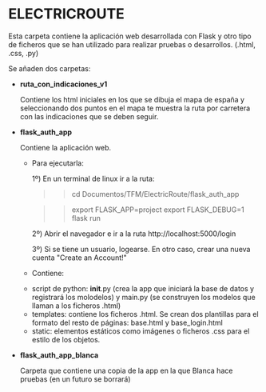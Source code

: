# ELECTRICROUTE
Esta carpeta contiene la aplicación web desarrollada con Flask y otro tipo de ficheros que se han utilizado para realizar pruebas o desarrollos. (.html, .css, .py)

Se añaden dos carpetas:

- __ruta_con_indicaciones_v1__

	Contiene los html iniciales en los que se dibuja el mapa de españa y seleccionando dos puntos en el mapa te muestra la ruta por carretera con las indicaciones que se deben seguir. 

- __flask_auth_app__

	Contiene la aplicación web.

	* Para ejecutarla: 

		1º) En un terminal de linux ir a la ruta:
		>> cd Documentos/TFM/ElectricRoute/flask_auth_app

		>> export FLASK_APP=project
		>> export FLASK_DEBUG=1
		>> flask run

		2º) Abrir el navegador e ir a la ruta http://localhost:5000/login

		3º) Si se tiene un usuario, logearse. En otro caso, crear una nueva cuenta "Create an Account!"


	* Contiene:
	- script de python: __init__.py (crea la app que iniciará la base de datos y registrará los molodelos) y main.py (se construyen los modelos que llaman a los ficheros .html)
	- templates: contiene los ficheros .html. Se crean dos plantillas para el formato del resto de páginas: base.html y base_login.html
	- static: elementos estáticos como imágenes o ficheros .css para el estilo de los objetos.


- __flask_auth_app_blanca__

	Carpeta que contiene una copia de la app en la que Blanca hace pruebas (en un futuro se borrará)
